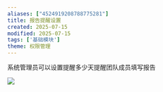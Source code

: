 ```yaml
---
aliases: ["4524919208788775281"]
title: 报告提醒设置
created: 2025-07-15
modified: 2025-07-15
tags: ['基础模块']
theme: 权限管理
---
```


系统管理员可以设置提醒多少天提醒团队成员填写报告

![](https://myhelpdoc.oss-cn-heyuan.aliyuncs.com/mdimages/a6ed3095ed30c382757499166f2f31fd.jpg)